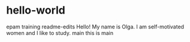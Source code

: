 # hello-world
epam training
readme-edits
Hello! My name is Olga. I am self-motivated women and I like to study.
 main
this is main
